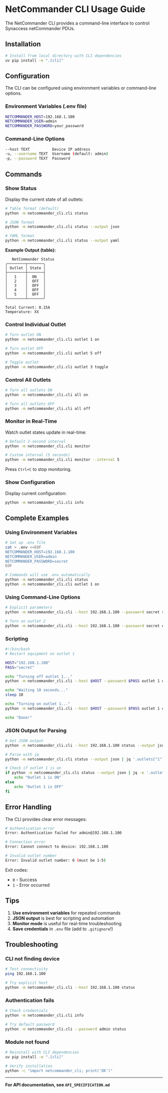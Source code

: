 # NetCommander CLI Usage Guide

The NetCommander CLI provides a command-line interface to control Synaccess netCommander PDUs.

## Installation

```bash
# Install from local directory with CLI dependencies
uv pip install -e ".[cli]"
```

## Configuration

The CLI can be configured using environment variables or command-line options.

### Environment Variables (.env file)

```bash
NETCOMMANDER_HOST=192.168.1.100
NETCOMMANDER_USER=admin
NETCOMMANDER_PASSWORD=your_password
```

### Command-Line Options

```bash
--host TEXT          Device IP address
-u, --username TEXT  Username (default: admin)
-p, --password TEXT  Password
```

## Commands

### Show Status

Display the current state of all outlets:

```bash
# Table format (default)
python -m netcommander_cli.cli status

# JSON format
python -m netcommander_cli.cli status --output json

# YAML format
python -m netcommander_cli.cli status --output yaml
```

**Example Output (table):**
```
   NetCommander Status
╭────────┬───────╮
│ Outlet │ State │
├────────┼───────┤
│   1    │  ON   │
│   2    │  OFF  │
│   3    │  OFF  │
│   4    │  OFF  │
│   5    │  OFF  │
╰────────┴───────╯

Total Current: 0.15A
Temperature: XX
```

### Control Individual Outlet

```bash
# Turn outlet ON
python -m netcommander_cli.cli outlet 1 on

# Turn outlet OFF
python -m netcommander_cli.cli outlet 5 off

# Toggle outlet
python -m netcommander_cli.cli outlet 3 toggle
```

### Control All Outlets

```bash
# Turn all outlets ON
python -m netcommander_cli.cli all on

# Turn all outlets OFF
python -m netcommander_cli.cli all off
```

### Monitor in Real-Time

Watch outlet states update in real-time:

```bash
# Default 2-second interval
python -m netcommander_cli.cli monitor

# Custom interval (5 seconds)
python -m netcommander_cli.cli monitor --interval 5
```

Press `Ctrl+C` to stop monitoring.

### Show Configuration

Display current configuration:

```bash
python -m netcommander_cli.cli info
```

## Complete Examples

### Using Environment Variables

```bash
# Set up .env file
cat > .env <<EOF
NETCOMMANDER_HOST=192.168.1.100
NETCOMMANDER_USER=admin
NETCOMMANDER_PASSWORD=secret
EOF

# Commands will use .env automatically
python -m netcommander_cli.cli status
python -m netcommander_cli.cli outlet 1 on
```

### Using Command-Line Options

```bash
# Explicit parameters
python -m netcommander_cli.cli --host 192.168.1.100 --password secret status

# Turn on outlet 2
python -m netcommander_cli.cli --host 192.168.1.100 --password secret outlet 2 on
```

### Scripting

```bash
#!/bin/bash
# Restart equipment on outlet 1

HOST="192.168.1.100"
PASS="secret"

echo "Turning off outlet 1..."
python -m netcommander_cli.cli --host $HOST --password $PASS outlet 1 off

echo "Waiting 10 seconds..."
sleep 10

echo "Turning on outlet 1..."
python -m netcommander_cli.cli --host $HOST --password $PASS outlet 1 on

echo "Done!"
```

### JSON Output for Parsing

```bash
# Get JSON output
python -m netcommander_cli.cli --host 192.168.1.100 status --output json

# Parse with jq
python -m netcommander_cli.cli status --output json | jq '.outlets["1"]'

# Check if outlet 1 is on
if python -m netcommander_cli.cli status --output json | jq -e '.outlets["1"] == true' > /dev/null; then
    echo "Outlet 1 is ON"
else
    echo "Outlet 1 is OFF"
fi
```

## Error Handling

The CLI provides clear error messages:

```bash
# Authentication error
Error: Authentication failed for admin@192.168.1.100

# Connection error
Error: Cannot connect to device: 192.168.1.100

# Invalid outlet number
Error: Invalid outlet number: 6 (must be 1-5)
```

Exit codes:
- `0` - Success
- `1` - Error occurred

## Tips

1. **Use environment variables** for repeated commands
2. **JSON output** is best for scripting and automation
3. **Monitor mode** is useful for real-time troubleshooting
4. **Save credentials** in `.env` file (add to `.gitignore`!)

## Troubleshooting

### CLI not finding device

```bash
# Test connectivity
ping 192.168.1.100

# Try explicit host
python -m netcommander_cli.cli --host 192.168.1.100 status
```

### Authentication fails

```bash
# Check credentials
python -m netcommander_cli.cli info

# Try default password
python -m netcommander_cli.cli --password admin status
```

### Module not found

```bash
# Reinstall with CLI dependencies
uv pip install -e ".[cli]"

# Verify installation
python -c "import netcommander_cli; print('OK')"
```

---

**For API documentation, see `API_SPECIFICATION.md`**

